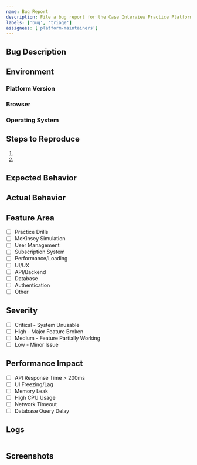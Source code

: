 ```yaml
---
name: Bug Report
description: File a bug report for the Case Interview Practice Platform
labels: ['bug', 'triage']
assignees: ['platform-maintainers']
---
```


<!-- 
Requirements addressed:
- Development Process: Standardized bug reporting process for quality assurance and issue tracking
- System Performance: Track and maintain 99.9% uptime and <200ms API response time
- Platform Stability: Maintain platform stability through structured issue reporting
-->

## Bug Description
<!-- A clear and concise description of the bug (30-2000 characters) -->

## Environment
### Platform Version
<!-- Example: 1.2.3 -->

### Browser
<!-- Example: Chrome 120.0.6099.109 -->

### Operating System
<!-- Example: Windows 11.0.22621 -->

## Steps to Reproduce
<!-- Minimum 2 steps, maximum 10 steps -->
1. 
2. 

## Expected Behavior
<!-- Description of what should happen (20-1000 characters) -->

## Actual Behavior
<!-- Description of what actually happened (20-1000 characters) -->

## Feature Area
<!-- Select 1-3 areas affected by this bug -->
- [ ] Practice Drills
- [ ] McKinsey Simulation
- [ ] User Management
- [ ] Subscription System
- [ ] Performance/Loading
- [ ] UI/UX
- [ ] API/Backend
- [ ] Database
- [ ] Authentication
- [ ] Other

## Severity
<!-- Select one severity level -->
- [ ] Critical - System Unusable
- [ ] High - Major Feature Broken
- [ ] Medium - Feature Partially Working
- [ ] Low - Minor Issue

## Performance Impact
<!-- Optional: Select any applicable performance impacts -->
- [ ] API Response Time > 200ms
- [ ] UI Freezing/Lag
- [ ] Memory Leak
- [ ] High CPU Usage
- [ ] Network Timeout
- [ ] Database Query Delay

## Logs
<!-- Optional: Include any relevant error messages or logs (max 5000 characters) -->
```json
```

## Screenshots
<!-- Optional: Attach screenshots if applicable (max 5MB, .png, .jpg, .jpeg, .gif) -->